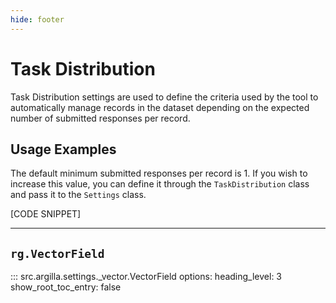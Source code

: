 ```yaml
---
hide: footer
---
```

# Task Distribution

Task Distribution settings are used to define the criteria used by the tool to automatically manage records in the dataset depending on the expected number of submitted responses per record.

## Usage Examples

The default minimum submitted responses per record is 1. If you wish to increase this value, you can define it through the `TaskDistribution` class and pass it to the `Settings` class.

[CODE SNIPPET]

---

## `rg.VectorField`

::: src.argilla.settings._vector.VectorField
    options:
        heading_level: 3
        show_root_toc_entry: false